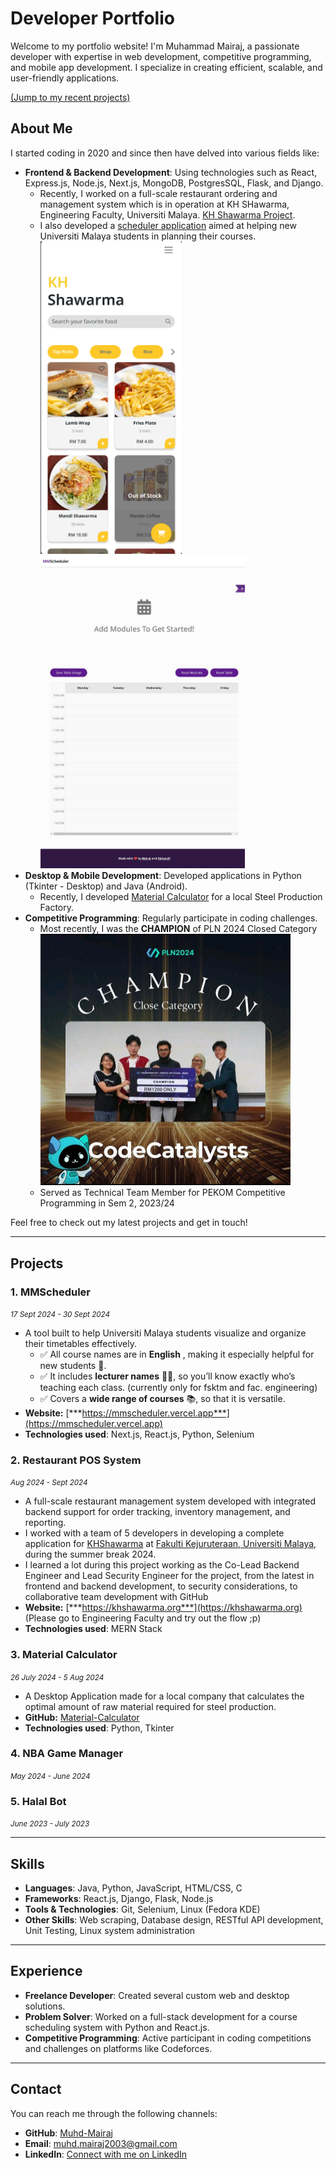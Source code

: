 # Developer Portfolio

Welcome to my portfolio website! I'm Muhammad Mairaj, a passionate developer with expertise in web development, competitive programming, and mobile app development. I specialize in creating efficient, scalable, and user-friendly applications.

[(Jump to my recent projects)](#Projects)

## About Me
I started coding in 2020 and since then have delved into various fields like:
- **Frontend & Backend Development**: Using technologies such as React, Express.js, Node.js, Next.js, MongoDB, PostgresSQL, Flask, and Django.
    - Recently, I worked on a full-scale restaurant ordering and management system which is in operation at KH SHawarma, Engineering Faculty, Universiti Malaya. [KH Shawarma Project](#Restaurant-POS-System).
    - I also developed a [scheduler application](#MMScheduler) aimed at helping new Universiti Malaya students in planning their courses.
      <br>
      <img src="khshawarma_image.png" alt="KH Shawarma" height="500"/>
      <img src="mmschdeuler image.jpeg" alt="MM Scheduler" height="500"/>
- **Desktop & Mobile Development**: Developed applications in Python (Tkinter - Desktop) and Java (Android).
    - Recently, I developed [Material Calculator](#Material-Calculator) for a local Steel Production Factory.
- **Competitive Programming**: Regularly participate in coding challenges.
    - Most recently, I was the **CHAMPION** of PLN 2024 Closed Category
      <br>
      <img src="pln_2024_champion.jpeg" alt="Champion PLN 2024" width="400"/>
    - Served as Technical Team Member for PEKOM Competitive Programming in Sem 2, 2023/24

Feel free to check out my latest projects and get in touch!

---

## Projects

### 1. MMScheduler
<small>*17 Sept 2024 - 30 Sept 2024*</small>
- A tool built to help Universiti Malaya students visualize and organize their timetables effectively.
    - ✅ All course names are in **English** , making it especially helpful for new students 🌟.
    - ✅ It includes **lecturer names** 🧑‍🏫, so you’ll know exactly who’s teaching each class. (currently only for fsktm and fac. engineering)
    - ✅ Covers a **wide range of courses** 📚, so that it is versatile.
- **Website:** [***https://mmscheduler.vercel.app***](https://mmscheduler.vercel.app)
- **Technologies used**: Next.js, React.js, Python, Selenium

### 2. Restaurant POS System
<small>*Aug 2024 - Sept 2024*</small>
- A full-scale restaurant management system developed with integrated backend support for order tracking, inventory management, and reporting.
- I worked with a team of 5 developers in developing a complete application for [KHShawarma](https://maps.app.goo.gl/J8JBKxdJpdGDEEcy5) at [Fakulti Kejuruteraan, Universiti Malaya](https://maps.app.goo.gl/BvfCVoxCW2ZFzW379), during the summer break 2024.
- I learned a lot during this project working as the Co-Lead Backend Engineer and Lead Security Engineer for the project, from the latest in frontend and backend development, to security considerations, to collaborative team development with GitHub
- **Website:** [***https://khshawarma.org***](https://khshawarma.org) (Please go to Engineering Faculty and try out the flow ;p)
- **Technologies used**: MERN Stack

### 3. Material Calculator
<small>*26 July 2024 - 5 Aug 2024*</small>
- A Desktop Application made for a local company that calculates the optimal amount of raw material required for steel production.
- **GitHub:** [Material-Calculator](https://github.com/Muhd-Mairaj/Material-Calculator-2.0)
- **Technologies used**: Python, Tkinter

### 4. NBA Game Manager
<small>*May 2024 - June 2024*</small>


### 5. Halal Bot
<small>*June 2023 - July 2023*</small>

---

## Skills

- **Languages**: Java, Python, JavaScript, HTML/CSS, C
- **Frameworks**: React.js, Django, Flask, Node.js
- **Tools & Technologies**: Git, Selenium, Linux (Fedora KDE)
- **Other Skills**: Web scraping, Database design, RESTful API development, Unit Testing, Linux system administration

---

## Experience

- **Freelance Developer**: Created several custom web and desktop solutions.
- **Problem Solver**: Worked on a full-stack development for a course scheduling system with Python and React.js.
- **Competitive Programming**: Active participant in coding competitions and challenges on platforms like Codeforces.

---

## Contact

You can reach me through the following channels:

- **GitHub**: [Muhd-Mairaj](https://github.com/Muhd-Mairaj)
- **Email**: [muhd.mairaj2003@gmail.com](muhd.mairaj2003@gmail.com)
- **LinkedIn**: [Connect with me on LinkedIn](https://linkedin.com/in/muhd-mairaj-4b194b294)
